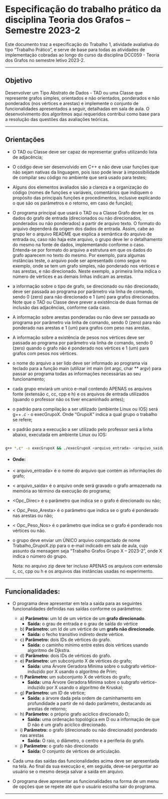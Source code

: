 # Especificação do trabalho prático da disciplina Teoria dos Grafos – Semestre 2023-2
Este documento traz a especificação do Trabalho 1, atividade avaliativa do tipo “Trabalho Prático”, e serve de base
para todas as atividades de implementação cobradas ao longo do curso da disciplina DCC059 - Teoria dos Grafos no
semestre letivo 2023-2.
- - - - -
## Objetivo

Desenvolver um Tipo Abstrato de Dados - TAD ou uma Classe que represente grafos simples, orientados e
não orientados, ponderados e não ponderados (nos vértices e arestas) e implemente o conjunto de funcionalidades
apresentados a seguir, detalhadas em sala de aula. O desenvolvimento dos algoritmos aqui requeridos contribui como
base para a resolução das questões das avaliações teóricas.
- - - - -
## Orientações

- O TAD ou Classe deve ser capaz de representar grafos utilizando lista de adjacência;

- O código deve ser desenvolvido em C++ e não deve usar funções que não sejam nativas da linguagem, pois isso pode levar
  à impossibilidade de compilar seu código no ambiente que será usado para testes;

- Alguns dos elementos avaliados são a clareza e a organização do código (nomes de funções e variáveis, comentários que
  indiquem o propósito das principais funções e procedimentos, inclusive explicando o que são os parâmetros e o retorno,
  em caso de função);

- O programa principal que usará o TAD ou a Classe Grafo deve ler os dados do grafo de entrada (direcionados ou não
  direcionados, ponderados ou não ponderados) a partir de arquivo texto. O formato do arquivo dependerá da origem dos
  dados de entrada. Assim, cabe ao grupo ler o arquivo README que explica a semântica do arquivo de entrada ou, caso não
  haja este arquivo, o grupo deve ler o detalhamento do mesmo na fonte de dados, implementando conforme o caso.
  Entenda-se por formato do arquivo a estrutura em que os dados do grafo aparecem no texto do mesmo. Por exemplo, para
  algumas instâncias teste, o arquivo pode ser apresentado como segue no exemplo, onde se tem um grafo simples, não
  ponderado nos vértices e nas arestas, e não direcionado. Neste exemplo, a primeira linha indica o número de vértices e
  as demais linhas indicam as arestas.

- a informação sobre o tipo de grafo, se direcionado ou não direcionado, deve ser passada ao programa por parâmetro via
  linha de comando, sendo 0 (zero) para não direcionado e 1 (um) para grafos direcionados. Note que o TAD ou Classe deve
  prever a existência de duas formas de inclusão das adjacências, conforme cada caso.

- A informação sobre arestas ponderadas ou não deve ser passada ao programa por parâmetro via linha de
  comando, sendo 0 (zero) para não ponderado nas arestas e 1 (um) para grafos com peso nas arestas.

- A informação sobre a existência de pesos nos vértices deve ser passada ao programa por parâmetro via linha
  de comando, sendo 0 (zero) quando o grafo não é ponderado nos vértices e 1 (um) para grafos com pesos nos
  vértices.

- o nome do arquivo a ser lido deve ser informado ao programa via teclado para a função main (utilizar int main
  (int argc, char ** argv) para passar ao programa todas as informações necessárias ao seu funcionamento;

- cada grupo enviará um unico e-mail contendo APENAS os arquivos fonte (extensão c, cc, cpp e h) e os
  arquivos de entrada utilizados (quando o professor não os tiver encaminhado antes);

- o padrão para compilação a ser utilizado (ambiente Linux ou IOS) será g++ *.c* - o execGrupoX. Onde
  “GrupoX” indica a qual grupo o trabalho se refere;

- o padrão para a execução a ser utilizado pelo professor será a linha abaixo, executada em ambiente Linux ou
  IOS:

```bash

g++ *.c* -o execGrupoX && ./execGrupoX <arquivo_entrada> <arquivo_saida> <Opc_Direc> <Opc_Peso_Aresta> <Opc_Peso_Nos>

```

- #### Onde:
- < arquivo_entrada> é o nome do arquivo que contém as informações do grafo;
- < arquivo_saida> é o arquivo onde será gravado o grafo armazenado na memória ao término da execução do programa;
- <Opc_Direc> é o parâmetro que indica se o grafo é direcionado ou não;
- < Opc_Peso_Aresta> é o parâmetro que indica se o grafo é ponderado nas arestas ou não;
- < Opc_Peso_Nos> é o parâmetro que indica se o grafo é ponderado nos vértices ou não.

- o grupo deve enviar um ÚNICO arquivo compactado de nome Trabalho_GrupoX.zip para o e-mail indicado em
    sala de aula, cujo assunto da mensagem seja “Trabalho Grafos Grupo X – 2023-2”, onde X indica o número do
    grupo.


    Nota: no arquivo zip deve ter incluso APENAS os arquivos com extensão c, cc, cpp ou h e os arquivos das
    instâncias usadas no experimento.

- - - - -
## Funcionalidades:

 * O programa deve apresentar em tela a saída para as seguintes funcionalidades definidas nas saídas conforme os 
  parâmetros:
    * a) **Parâmetro:** um Id de um vértice de um **grafo direcionado**.
      *   **Saída:** o grau de entrada e o grau de saída do vértice
    * b) **Parâmetro:** um Id de um vértice de um **grafo não direcionado**.
      *   **Saída:** o fecho transitivo indireto deste vértice.
    * c) **Parâmetro:** dois IDs de vértices do grafo.
      *   **Saída:** o caminho mínimo entre estes dois vértices usando algoritmo de Djkstra. 
    * d) **Parâmetro:** dois IDs de vértices do grafo.
    * e) **Parâmetro:** um subconjunto X de vértices do grafo;
      * **Saída:** uma Árvore Geradora Mínima sobre o subgrafo vértice-induzido por X usando o algoritmo de Prim;
    * f) **Parâmetro:** um subconjunto X de vértices do grafo;
      * **Saída:** uma Árvore Geradora Mínima sobre o subgrafo vértice-induzido por X usando o algoritmo de Kruskal;
    * g) **Parâmetro:** um ID de vértice;
      * **Saída:** a árvore dada pela ordem de caminhamento em profundidade a partir de nó dado parâmetro, 
        destacando as arestas de retorno;
    * h) **Parâmetro:** o próprio grafo acíclico direcionado D;
      * **Saída:** uma ordenação topológica em D ou a informação de que D não é um grafo acíclico direcionado.
    * i) **Parâmetro:** o grafo (direcionado ou não direcionado) ponderado nas arestas
      * **Saída:** O raio, o diâmetro, o centro e a periferia do grafo.
    * j) **Parâmetro:** o grafo não direcionado
      * **Saída:** O conjunto de vértices de articulação.
  
  * Cada uma das saídas das funcionalidades acima deve ser apresentada na tela. Ao final da sua execução e, em 
    seguida, deve-se perguntar ao usuário se o mesmo deseja salvar a saída em arquivo.
  * O programa deve apresentar as funcionalidades na forma de um menu de opções que se repete até que o
    usuário escolha sair do programa.

- - - - -